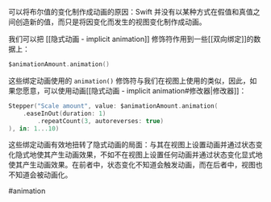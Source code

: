 可以将布尔值的变化制作成动画的原因：Swift 并没有以某种方式在假值和真值之间创造新的值，而只是将因变化而发生的视图变化制作成动画。

我们可以把 [[隐式动画 - implicit animation]] 修饰符作用到一些[[双向绑定]]的数据上：

```swift
$animationAmount.animation()
```

这些绑定动画使用的 `animation()` 修饰符与我们在视图上使用的类似，因此，如果您愿意，可以使用动画[[隐式动画 - implicit animation#修改器|修改器]]：

```swift
Stepper("Scale amount", value: $animationAmount.animation(
    .easeInOut(duration: 1)
        .repeatCount(3, autoreverses: true)
), in: 1...10)
```

这些绑定动画有效地扭转了隐式动画的局面：与其在视图上设置动画并通过状态变化隐式地使其产生动画效果，不如不在视图上设置任何动画并通过状态变化显式地使其产生动画效果。在前者中，状态变化不知道会触发动画，而在后者中，视图也不知道会被动画化。

#animation 